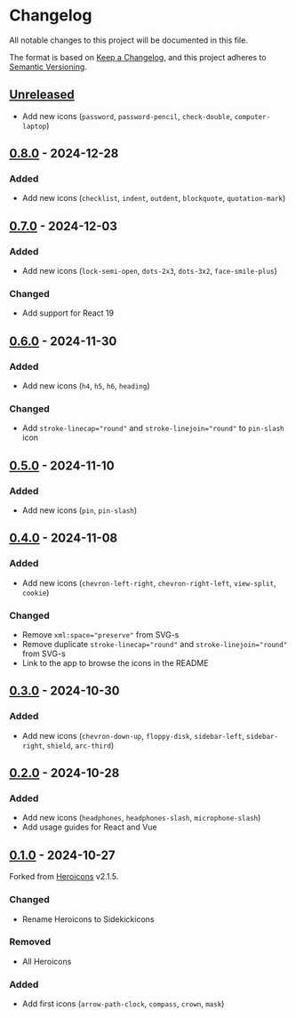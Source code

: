 # Changelog

All notable changes to this project will be documented in this file.

The format is based on [Keep a Changelog](https://keepachangelog.com/),
and this project adheres to [Semantic Versioning](https://semver.org/spec/v2.0.0.html).

## [Unreleased]

- Add new icons (`password`, `password-pencil`, `check-double`, `computer-laptop`)

## [0.8.0] - 2024-12-28

### Added

- Add new icons (`checklist`, `indent`, `outdent`, `blockquote`, `quotation-mark`)

## [0.7.0] - 2024-12-03

### Added

- Add new icons (`lock-semi-open`, `dots-2x3`, `dots-3x2`, `face-smile-plus`)

### Changed

- Add support for React 19

## [0.6.0] - 2024-11-30

### Added

- Add new icons (`h4`, `h5`, `h6`, `heading`)

### Changed

- Add `stroke-linecap="round"` and `stroke-linejoin="round"` to `pin-slash` icon

## [0.5.0] - 2024-11-10

### Added

- Add new icons (`pin`, `pin-slash`)

## [0.4.0] - 2024-11-08

### Added

- Add new icons (`chevron-left-right`, `chevron-right-left`, `view-split`, `cookie`)

### Changed

- Remove `xml:space="preserve"` from SVG-s
- Remove duplicate `stroke-linecap="round"` and `stroke-linejoin="round"` from SVG-s
- Link to the app to browse the icons in the README

## [0.3.0] - 2024-10-30

### Added

- Add new icons (`chevron-down-up`, `floppy-disk`, `sidebar-left`, `sidebar-right`, `shield`, `arc-third`)

## [0.2.0] - 2024-10-28

### Added

- Add new icons (`headphones`, `headphones-slash`, `microphone-slash`)
- Add usage guides for React and Vue

## [0.1.0] - 2024-10-27

Forked from [Heroicons](https://github.com/tailwindlabs/heroicons) v2.1.5.

### Changed

- Rename Heroicons to Sidekickicons

### Removed

- All Heroicons

### Added

- Add first icons (`arrow-path-clock`, `compass`, `crown`, `mask`)

[unreleased]: https://github.com/ndri/sidekickicons/compare/v0.8.0...HEAD
[0.8.0]: https://github.com/ndri/sidekickicons/compare/v0.7.0...v0.8.0
[0.7.0]: https://github.com/ndri/sidekickicons/compare/v0.6.0...v0.7.0
[0.6.0]: https://github.com/ndri/sidekickicons/compare/v0.5.0...v0.6.0
[0.5.0]: https://github.com/ndri/sidekickicons/compare/v0.4.0...v0.5.0
[0.4.0]: https://github.com/ndri/sidekickicons/compare/v0.3.0...v0.4.0
[0.3.0]: https://github.com/ndri/sidekickicons/compare/v0.2.0...v0.3.0
[0.2.0]: https://github.com/ndri/sidekickicons/compare/v0.1.0...v0.2.0
[0.1.0]: https://github.com/ndri/sidekickicons/releases/tag/v0.1.0
